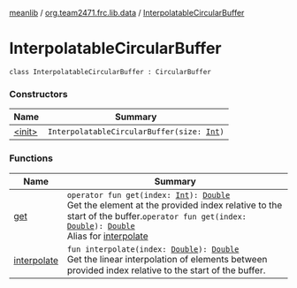 [meanlib](../../index.md) / [org.team2471.frc.lib.data](../index.md) / [InterpolatableCircularBuffer](./index.md)

# InterpolatableCircularBuffer

`class InterpolatableCircularBuffer : CircularBuffer`

### Constructors

| Name | Summary |
|---|---|
| [&lt;init&gt;](-init-.md) | `InterpolatableCircularBuffer(size: `[`Int`](https://kotlinlang.org/api/latest/jvm/stdlib/kotlin/-int/index.html)`)` |

### Functions

| Name | Summary |
|---|---|
| [get](get.md) | `operator fun get(index: `[`Int`](https://kotlinlang.org/api/latest/jvm/stdlib/kotlin/-int/index.html)`): `[`Double`](https://kotlinlang.org/api/latest/jvm/stdlib/kotlin/-double/index.html)<br>Get the element at the provided index relative to the start of the buffer.`operator fun get(index: `[`Double`](https://kotlinlang.org/api/latest/jvm/stdlib/kotlin/-double/index.html)`): `[`Double`](https://kotlinlang.org/api/latest/jvm/stdlib/kotlin/-double/index.html)<br>Alias for [interpolate](interpolate.md) |
| [interpolate](interpolate.md) | `fun interpolate(index: `[`Double`](https://kotlinlang.org/api/latest/jvm/stdlib/kotlin/-double/index.html)`): `[`Double`](https://kotlinlang.org/api/latest/jvm/stdlib/kotlin/-double/index.html)<br>Get the linear interpolation of elements between provided index relative to the start of the buffer. |
